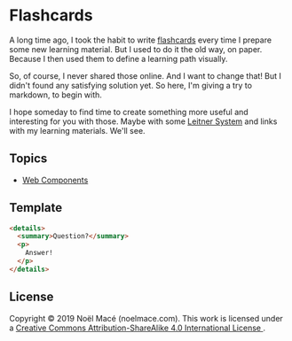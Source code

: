 # Flashcards

A long time ago, I took the habit to write
[flashcards](https://en.wikipedia.org/wiki/Flashcard) every time I prepare some
new learning material. But I used to do it the old way, on paper. Because I then
used them to define a learning path visually.

So, of course, I never shared those online. And I want to change that! But I
didn't found any satisfying solution yet. So here, I'm giving a try to markdown,
to begin with.

I hope someday to find time to create something more useful and interesting
for you with those. Maybe with some
[Leitner System](https://en.wikipedia.org/wiki/Leitner_system)
and links with my learning materials. We'll see.

## Topics

- [Web Components](webcomponents.md)

## Template

```html
<details>
  <summary>Question?</summary>
  <p>
    Answer!
  </p>
</details>
```

## License

Copyright © 2019 Noël Macé (noelmace.com).
This work is licensed under a
<a rel="license" href="http://creativecommons.org/licenses/by-sa/4.0/">
Creative Commons Attribution-ShareAlike 4.0 International License
</a>.
